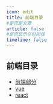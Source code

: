 ```yaml
---
icon: edit
title: 前端目录
#是否是文章
article: false
#是否显示在时间线
timeline: false
---
```


## 前端目录

- [前端部分](./webpart.md)
- [vue](./web-vue.md)
- [react](./web-react.md)
